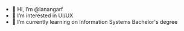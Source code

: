 - 👋 Hi, I’m @lanangarf
- 👀 I’m interested in UI/UX
- 🌱 I’m currently learning on Information Systems Bachelor's degree
